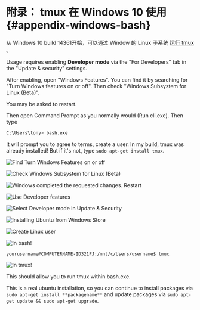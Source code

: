 # 附录： tmux 在 Windows 10 使用{#appendix-windows-bash}

从 Windows 10 build 14361开始，可以通过 Window 的 Linux 子系统 [运行 tmux](https://blogs.msdn.microsoft.com/commandline/2016/06/08/tmux-support-arrives-for-bash-on-ubuntu-on-windows/) 。

Usage requires enabling **Developer mode** via the "For Developers" tab in the
"Update & security" settings.

After enabling, open "Windows Features". You can find it by searching for "Turn
Windows features on or off". Then check "Windows Subsystem for Linux (Beta)".

You may be asked to restart.

Then open Command Prompt as you normally would (Run cli.exe). Then type

```bash
C:\Users\tony> bash.exe
```

It will prompt you to agree to terms, create a user. In my build, tmux was
already installed! But if it's not, type `sudo apt-get install tmux`.

![Find Turn Windows Features on or off](images/99-windows-bash/01-turn-features-onoff.jpg)

![Check Windows Subsystem for Linux (Beta)](images/99-windows-bash/02-turn-features-onoff-check.jpg)

![Windows completed the requested changes. Restart](images/99-windows-bash/03-turn-features-restart.jpg)

![Use Developer features](images/99-windows-bash/04-developer-mode.jpg)

![Select Developer mode in Update & Security](images/99-windows-bash/05-developer-mode-check.jpg)

![Installing Ubuntu from Windows Store](images/99-windows-bash/06-install-ubuntu.jpg)

![Create Linux user](images/99-windows-bash/07-create-user.jpg)

![In bash!](images/99-windows-bash/08-bash.jpg)

```shell
yourusername@COMPUTERNAME-ID321FJ:/mnt/c/Users/username$ tmux
```

![In tmux!](images/99-windows-bash/09-tmux.jpg)

This should allow you to run tmux within bash.exe.

This is a real ubuntu installation, so you can continue to install
packages via `sudo apt-get install **packagename**` and update packages
via `sudo apt-get update && sudo apt-get upgrade`.

